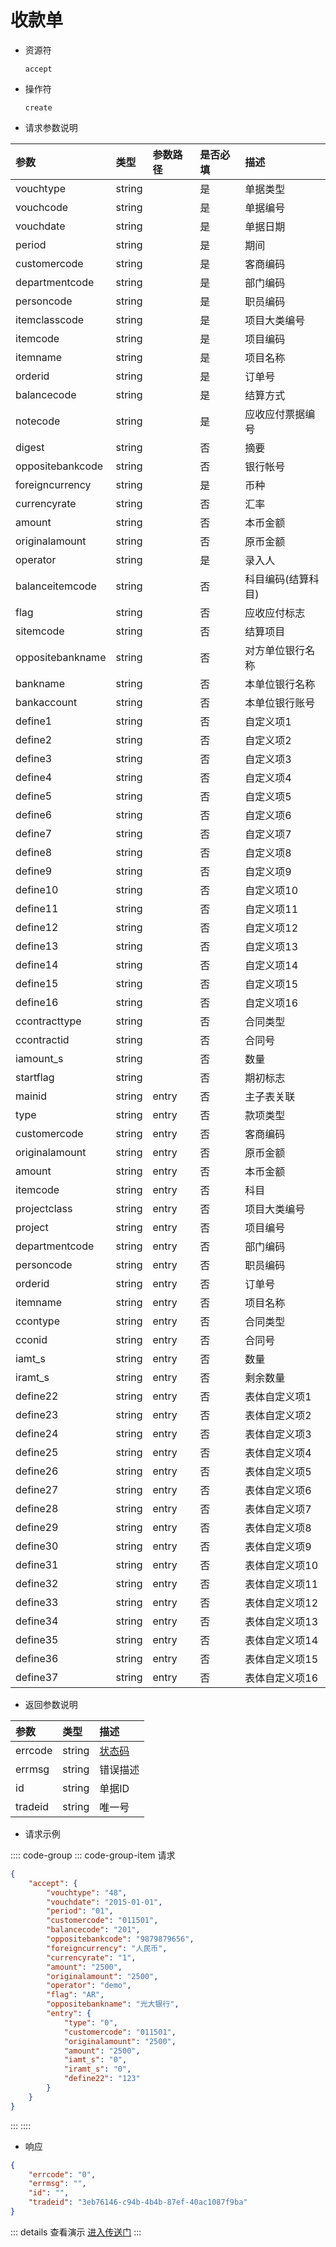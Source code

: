 # 收款单

- 资源符

  `accept`
  
- 操作符

  `create`

- 请求参数说明

|参数|类型|参数路径|是否必填|描述|
|:-|:-|:-|:-|:-|
|vouchtype|string||是|单据类型|
|vouchcode|string||是|单据编号|
|vouchdate|string||是|单据日期|
|period|string||是|期间|
|customercode|string||是|客商编码|
|departmentcode|string||是|部门编码|
|personcode|string||是|职员编码|
|itemclasscode|string||是|项目大类编号|
|itemcode|string||是|项目编码|
|itemname|string||是|项目名称|
|orderid|string||是|订单号|
|balancecode|string||是|结算方式|
|notecode|string||是|应收应付票据编号|
|digest|string||否|摘要|
|oppositebankcode|string||否|银行帐号|
|foreigncurrency|string||是|币种|
|currencyrate|string||否|汇率|
|amount|string||否|本币金额|
|originalamount|string||否|原币金额|
|operator|string||是|录入人|
|balanceitemcode|string||否|科目编码(结算科目)|
|flag|string||否|应收应付标志|
|sitemcode|string||否|结算项目|
|oppositebankname|string||否|对方单位银行名称|
|bankname|string||否|本单位银行名称|
|bankaccount|string||否|本单位银行账号|
|define1|string||否|自定义项1|
|define2|string||否|自定义项2|
|define3|string||否|自定义项3|
|define4|string||否|自定义项4|
|define5|string||否|自定义项5|
|define6|string||否|自定义项6|
|define7|string||否|自定义项7|
|define8|string||否|自定义项8|
|define9|string||否|自定义项9|
|define10|string||否|自定义项10|
|define11|string||否|自定义项11|
|define12|string||否|自定义项12|
|define13|string||否|自定义项13|
|define14|string||否|自定义项14|
|define15|string||否|自定义项15|
|define16|string||否|自定义项16|
|ccontracttype|string||否|合同类型|
|ccontractid|string||否|合同号|
|iamount_s|string||否|数量|
|startflag|string||否|期初标志|
|mainid|string|entry|否|主子表关联|
|type|string|entry|否|款项类型|
|customercode|string|entry|否|客商编码|
|originalamount|string|entry|否|原币金额|
|amount|string|entry|否|本币金额|
|itemcode|string|entry|否|科目|
|projectclass|string|entry|否|项目大类编号|
|project|string|entry|否|项目编号|
|departmentcode|string|entry|否|部门编码|
|personcode|string|entry|否|职员编码|
|orderid|string|entry|否|订单号|
|itemname|string|entry|否|项目名称|
|ccontype|string|entry|否|合同类型|
|cconid|string|entry|否|合同号|
|iamt_s|string|entry|否|数量|
|iramt_s|string|entry|否|剩余数量|
|define22|string|entry|否|表体自定义项1|
|define23|string|entry|否|表体自定义项2|
|define24|string|entry|否|表体自定义项3|
|define25|string|entry|否|表体自定义项4|
|define26|string|entry|否|表体自定义项5|
|define27|string|entry|否|表体自定义项6|
|define28|string|entry|否|表体自定义项7|
|define29|string|entry|否|表体自定义项8|
|define30|string|entry|否|表体自定义项9|
|define31|string|entry|否|表体自定义项10|
|define32|string|entry|否|表体自定义项11|
|define33|string|entry|否|表体自定义项12|
|define34|string|entry|否|表体自定义项13|
|define35|string|entry|否|表体自定义项14|
|define36|string|entry|否|表体自定义项15|
|define37|string|entry|否|表体自定义项16|

- 返回参数说明

|参数|类型|描述|
|:-|:-|:-|
|errcode|string|[状态码](./../error.md)|
|errmsg|string|错误描述|
|id|string|单据ID|
|tradeid|string|唯一号|

- 请求示例

:::: code-group
::: code-group-item 请求

```json
{
    "accept": {
        "vouchtype": "48",
        "vouchdate": "2015-01-01",
        "period": "01",
        "customercode": "011501",
        "balancecode": "201",
        "oppositebankcode": "9879879656",
        "foreigncurrency": "人民币",
        "currencyrate": "1",
        "amount": "2500",
        "originalamount": "2500",
        "operator": "demo",
        "flag": "AR",
        "oppositebankname": "光大银行",
        "entry": {
            "type": "0",
            "customercode": "011501",
            "originalamount": "2500",
            "amount": "2500",
            "iamt_s": "0",
            "iramt_s": "0",
            "define22": "123"
        }
    }
}
```

:::
::::

- 响应

```json
{
    "errcode": "0",
    "errmsg": "",
    "id": "",
    "tradeid": "3eb76146-c94b-4b4b-87ef-40ac1087f9ba"
}
```

::: details 查看演示
[进入传送门](/images/yonyou/gif/accept.gif)
:::

